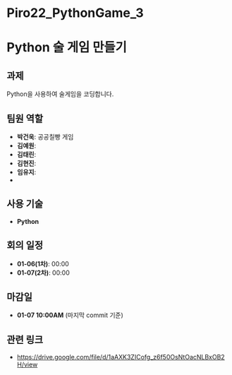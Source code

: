 # Piro22_PythonGame_3


# Python 술 게임 만들기

## 과제
Python을 사용하여 술게임을 코딩합니다.

## 팀원 역할
- **박건욱**: 공공칠빵 게임
- **김예원**: 
- **김태린**: 
- **김현진**: 
- **임유지**: 
- 
## 사용 기술
- **Python**

## 회의 일정
- **01-06(1차)**: 00:00
- **01-07(2차)**: 00:00

## 마감일
- **01-07 10:00AM** (마지막 commit 기준)

## 관련 링크
- https://drive.google.com/file/d/1aAXK3ZICofg_z6f50OsNtOacNLBxOB2H/view
